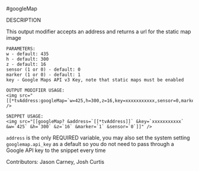 #googleMap

DESCRIPTION

This output modifier accepts an address and returns a url for the static map image
```
PARAMETERS:
w - default: 435
h - default: 300
z - default: 16
sensor (1 or 0) - default: 0
marker (1 or 0) - default: 1
key - Google Maps API v3 Key, note that static maps must be enabled

OUTPUT MODIFIER USAGE:
<img src="[[*tvAddress:googleMap=`w=425,h=300,z=16,key=xxxxxxxxxxx,sensor=0,marker=1`]]" />

SNIPPET USAGE:
<img src="[[googleMap? &address=`[[*tvAddress]]` &key=`xxxxxxxxxxx` &w=`425` &h=`300` &z=`16` &marker=`1` &sensor=`0`]]" />
```

`address` is the only REQUIRED variable, you may also set the system setting `googlemap.api_key` as a default so you do not need to pass through a Google API key to the snippet every time

Contributors: Jason Carney, Josh Curtis
